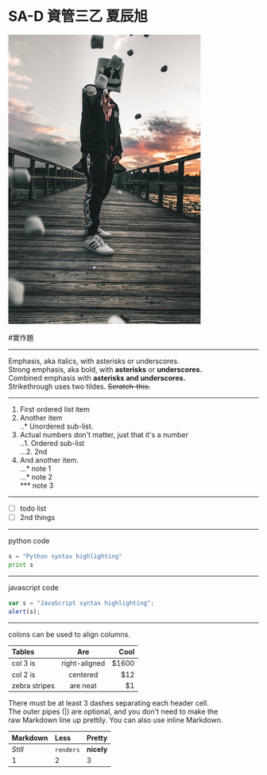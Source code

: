 # SA-D 資管三乙 夏辰旭


![nkust](nkust.png "高科大")


#實作題  

---


Emphasis, aka italics, with asterisks or underscores.  
Strong emphasis, aka bold, with **asterisks** or **underscores.**  
Combined emphasis with **asterisks and underscores.**  
Strikethrough uses two tildes. ~~Serateh-this.~~  

---

1. First ordered list item  
2. Another item  
  ‥* Unordered sub-list.  
3. Actual numbers don't matter, just that it's a number  
  ‥1. Ordered sub-list  
  …2. 2nd  
4. And another item.  
  …*  note 1  
  …*  note 2  
  *** note 3  

---

- [ ] todo list  
- [ ] 2nd things  

---

python code  
```python
s = "Python syntax highlighting"  
print s  
```
---

javascript code  
```javascript
var s = "JavaScript syntax highlighting";
alert(s);
```

---

colons can be used to align columns.

| Tables         |       Are       |   Cool|
|:---------------|:---------------:|------:|
| col 3 is       |  right-aligned  |  $1600|
| col 2 is       |     centered    |    $12|
| zebra stripes  |     are neat    |     $1|

There must be at least 3 dashes separating each header cell.  
The outer pipes (|) are optional, and you don't need to make the  
raw Markdown line up prettily. You can also use inline Markdown.

|  **Markdown**  |**Less**| **Pretty** |
|:------|:----------|:------------|
|  *Still*  |  `renders`  |  **nicely**  |
|    1    |    2    |    3    |


